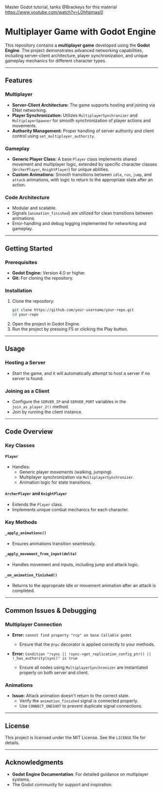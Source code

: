 
Master Godot tutorial, tanks @Brackeys for this material
https://www.youtube.com/watch?v=LOhfqjmasi0

# Multiplayer Game with Godot Engine

This repository contains a **multiplayer game** developed using the **Godot Engine**. The project demonstrates advanced networking capabilities, including server-client architecture, player synchronization, and unique gameplay mechanics for different character types.

---

## Features

### Multiplayer
- **Server-Client Architecture:** The game supports hosting and joining via ENet networking.
- **Player Synchronization:** Utilizes `MultiplayerSynchronizer` and `MultiplayerSpawner` for smooth synchronization of player actions and movements.
- **Authority Management:** Proper handling of server authority and client control using `set_multiplayer_authority`.

### Gameplay
- **Generic Player Class:** A base `Player` class implements shared movement and multiplayer logic, extended by specific character classes (`ArcherPlayer`, `KnightPlayer`) for unique abilities.
- **Custom Animations:** Smooth transitions between `idle`, `run`, `jump`, and `attack` animations, with logic to return to the appropriate state after an action.

### Code Architecture
- Modular and scalable.
- Signals (`animation_finished`) are utilized for clean transitions between animations.
- Error-handling and debug logging implemented for networking and gameplay.

---

## Getting Started

### Prerequisites
- **Godot Engine:** Version 4.0 or higher.
- **Git:** For cloning the repository.

### Installation
1. Clone the repository:
   ```bash
   git clone https://github.com/your-username/your-repo.git
   cd your-repo
   ```
2. Open the project in Godot Engine.
3. Run the project by pressing F5 or clicking the Play button.

---

## Usage

### Hosting a Server
- Start the game, and it will automatically attempt to host a server if no server is found.

### Joining as a Client
- Configure the `SERVER_IP` and `SERVER_PORT` variables in the `join_as_player_2()` method.
- Join by running the client instance.

---

## Code Overview

### Key Classes

#### `Player`
- Handles:
  - Generic player movements (walking, jumping).
  - Multiplayer synchronization via `MultiplayerSynchronizer`.
  - Animation logic for state transitions.

#### `ArcherPlayer` and `KnightPlayer`
- Extends the `Player` class.
- Implements unique combat mechanics for each character.

### Key Methods

#### `_apply_animations()`
- Ensures animations transition seamlessly.

#### `_apply_movement_from_input(delta)`
- Handles movement and inputs, including jump and attack logic.

#### `_on_animation_finished()`
- Returns to the appropriate idle or movement animation after an attack is completed.

---

## Common Issues & Debugging

### Multiplayer Connection
- **Error:** `cannot find property "rcp" on base Callable godot`
  - Ensure that the `@rpc` decorator is applied correctly to your methods.

- **Error:** `Condition "!sync || !sync->get_replication_config_ptr() || !_has_authority(sync)" is true`
  - Ensure all nodes using `MultiplayerSynchronizer` are instantiated properly on both server and client.

### Animations
- **Issue:** Attack animation doesn't return to the correct state.
  - Verify the `animation_finished` signal is connected properly.
  - Use `CONNECT_ONESHOT` to prevent duplicate signal connections.

---

## License
This project is licensed under the MIT License. See the `LICENSE` file for details.

---

## Acknowledgments
- **Godot Engine Documentation**: For detailed guidance on multiplayer systems.
- The Godot community for support and inspiration.
